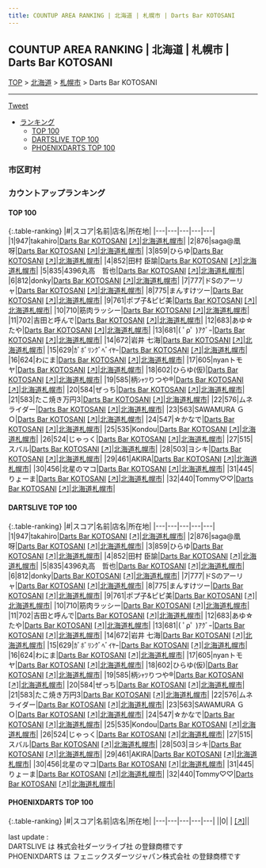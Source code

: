 ```yaml
---
title: COUNTUP AREA RANKING | 北海道 | 札幌市 | Darts Bar KOTOSANI
---
```

## COUNTUP AREA RANKING | 北海道 | 札幌市 | Darts Bar KOTOSANI

[TOP](/darts/rank/) > [北海道](/darts/rank/北海道/) > [札幌市](/darts/rank/北海道/札幌市/) > Darts Bar KOTOSANI

___

<a href="https://twitter.com/share?ref_src=twsrc%5Etfw" data-text="COUNTUP AREA RANKING | 北海道札幌市Darts Bar KOTOSANI" class="twitter-share-button" data-hashtags="DARTSLIVE,PHOENIXDARTS,darts,ダーツ" data-show-count="false">Tweet</a>

* [ランキング](#カウントアップランキング)
    * [TOP 100](#top-100)
    * [DARTSLIVE TOP 100](#dartslive-top-100)
    * [PHOENIXDARTS TOP 100](#phoenixdarts-top-100)

### 市区町村

<ul>

</ul>

### カウントアップランキング

#### TOP 100



{:.table-ranking}
|#|スコア|名前|店名|所在地|
|---|---|---|---|---|
|1|947|<span class="rank-name-dl">takahiro</span>|<a href="/darts/rank/shops/98479bc3bf6c98dcf454cb89828a1cfe.html">Darts Bar KOTOSANI</a> <a href="https://search.dartslive.com/jp/shop/98479bc3bf6c98dcf454cb89828a1cfe">[↗]</a>|<a href="/darts/rank/北海道/札幌市">北海道札幌市</a>|
|2|876|<span class="rank-name-dl">saga@凰呀</span>|<a href="/darts/rank/shops/98479bc3bf6c98dcf454cb89828a1cfe.html">Darts Bar KOTOSANI</a> <a href="https://search.dartslive.com/jp/shop/98479bc3bf6c98dcf454cb89828a1cfe">[↗]</a>|<a href="/darts/rank/北海道/札幌市">北海道札幌市</a>|
|3|859|<span class="rank-name-dl">ひらゆ</span>|<a href="/darts/rank/shops/98479bc3bf6c98dcf454cb89828a1cfe.html">Darts Bar KOTOSANI</a> <a href="https://search.dartslive.com/jp/shop/98479bc3bf6c98dcf454cb89828a1cfe">[↗]</a>|<a href="/darts/rank/北海道/札幌市">北海道札幌市</a>|
|4|852|<span class="rank-name-dl">田村 臣諭</span>|<a href="/darts/rank/shops/98479bc3bf6c98dcf454cb89828a1cfe.html">Darts Bar KOTOSANI</a> <a href="https://search.dartslive.com/jp/shop/98479bc3bf6c98dcf454cb89828a1cfe">[↗]</a>|<a href="/darts/rank/北海道/札幌市">北海道札幌市</a>|
|5|835|<span class="rank-name-dl">4396丸高　哲也</span>|<a href="/darts/rank/shops/98479bc3bf6c98dcf454cb89828a1cfe.html">Darts Bar KOTOSANI</a> <a href="https://search.dartslive.com/jp/shop/98479bc3bf6c98dcf454cb89828a1cfe">[↗]</a>|<a href="/darts/rank/北海道/札幌市">北海道札幌市</a>|
|6|812|<span class="rank-name-dl">donky</span>|<a href="/darts/rank/shops/98479bc3bf6c98dcf454cb89828a1cfe.html">Darts Bar KOTOSANI</a> <a href="https://search.dartslive.com/jp/shop/98479bc3bf6c98dcf454cb89828a1cfe">[↗]</a>|<a href="/darts/rank/北海道/札幌市">北海道札幌市</a>|
|7|777|<span class="rank-name-dl">ドSのアーリャ</span>|<a href="/darts/rank/shops/98479bc3bf6c98dcf454cb89828a1cfe.html">Darts Bar KOTOSANI</a> <a href="https://search.dartslive.com/jp/shop/98479bc3bf6c98dcf454cb89828a1cfe">[↗]</a>|<a href="/darts/rank/北海道/札幌市">北海道札幌市</a>|
|8|775|<span class="rank-name-dl">まんすけツー</span>|<a href="/darts/rank/shops/98479bc3bf6c98dcf454cb89828a1cfe.html">Darts Bar KOTOSANI</a> <a href="https://search.dartslive.com/jp/shop/98479bc3bf6c98dcf454cb89828a1cfe">[↗]</a>|<a href="/darts/rank/北海道/札幌市">北海道札幌市</a>|
|9|761|<span class="rank-name-dl">ポプ子&amp;ピピ美</span>|<a href="/darts/rank/shops/98479bc3bf6c98dcf454cb89828a1cfe.html">Darts Bar KOTOSANI</a> <a href="https://search.dartslive.com/jp/shop/98479bc3bf6c98dcf454cb89828a1cfe">[↗]</a>|<a href="/darts/rank/北海道/札幌市">北海道札幌市</a>|
|10|710|<span class="rank-name-dl">筋肉ラッシー</span>|<a href="/darts/rank/shops/98479bc3bf6c98dcf454cb89828a1cfe.html">Darts Bar KOTOSANI</a> <a href="https://search.dartslive.com/jp/shop/98479bc3bf6c98dcf454cb89828a1cfe">[↗]</a>|<a href="/darts/rank/北海道/札幌市">北海道札幌市</a>|
|11|702|<span class="rank-name-dl">吉田と呼んで</span>|<a href="/darts/rank/shops/98479bc3bf6c98dcf454cb89828a1cfe.html">Darts Bar KOTOSANI</a> <a href="https://search.dartslive.com/jp/shop/98479bc3bf6c98dcf454cb89828a1cfe">[↗]</a>|<a href="/darts/rank/北海道/札幌市">北海道札幌市</a>|
|12|683|<span class="rank-name-dl">あゆ☆たや</span>|<a href="/darts/rank/shops/98479bc3bf6c98dcf454cb89828a1cfe.html">Darts Bar KOTOSANI</a> <a href="https://search.dartslive.com/jp/shop/98479bc3bf6c98dcf454cb89828a1cfe">[↗]</a>|<a href="/darts/rank/北海道/札幌市">北海道札幌市</a>|
|13|681|<span class="rank-name-dl">( ﾟρﾟ )ｱｸﾞｰ</span>|<a href="/darts/rank/shops/98479bc3bf6c98dcf454cb89828a1cfe.html">Darts Bar KOTOSANI</a> <a href="https://search.dartslive.com/jp/shop/98479bc3bf6c98dcf454cb89828a1cfe">[↗]</a>|<a href="/darts/rank/北海道/札幌市">北海道札幌市</a>|
|14|672|<span class="rank-name-dl">岩井 七海</span>|<a href="/darts/rank/shops/98479bc3bf6c98dcf454cb89828a1cfe.html">Darts Bar KOTOSANI</a> <a href="https://search.dartslive.com/jp/shop/98479bc3bf6c98dcf454cb89828a1cfe">[↗]</a>|<a href="/darts/rank/北海道/札幌市">北海道札幌市</a>|
|15|629|<span class="rank-name-dl">ｶﾞﾎﾞﾘﾝｸﾞﾍﾞｲﾔｰ</span>|<a href="/darts/rank/shops/98479bc3bf6c98dcf454cb89828a1cfe.html">Darts Bar KOTOSANI</a> <a href="https://search.dartslive.com/jp/shop/98479bc3bf6c98dcf454cb89828a1cfe">[↗]</a>|<a href="/darts/rank/北海道/札幌市">北海道札幌市</a>|
|16|624|<span class="rank-name-dl">わにま</span>|<a href="/darts/rank/shops/98479bc3bf6c98dcf454cb89828a1cfe.html">Darts Bar KOTOSANI</a> <a href="https://search.dartslive.com/jp/shop/98479bc3bf6c98dcf454cb89828a1cfe">[↗]</a>|<a href="/darts/rank/北海道/札幌市">北海道札幌市</a>|
|17|605|<span class="rank-name-dl">nyanトモヤ</span>|<a href="/darts/rank/shops/98479bc3bf6c98dcf454cb89828a1cfe.html">Darts Bar KOTOSANI</a> <a href="https://search.dartslive.com/jp/shop/98479bc3bf6c98dcf454cb89828a1cfe">[↗]</a>|<a href="/darts/rank/北海道/札幌市">北海道札幌市</a>|
|18|602|<span class="rank-name-dl">ひらゆ(仮)</span>|<a href="/darts/rank/shops/98479bc3bf6c98dcf454cb89828a1cfe.html">Darts Bar KOTOSANI</a> <a href="https://search.dartslive.com/jp/shop/98479bc3bf6c98dcf454cb89828a1cfe">[↗]</a>|<a href="/darts/rank/北海道/札幌市">北海道札幌市</a>|
|19|585|<span class="rank-name-dl">柄ｼｬﾂりつや®︎</span>|<a href="/darts/rank/shops/98479bc3bf6c98dcf454cb89828a1cfe.html">Darts Bar KOTOSANI</a> <a href="https://search.dartslive.com/jp/shop/98479bc3bf6c98dcf454cb89828a1cfe">[↗]</a>|<a href="/darts/rank/北海道/札幌市">北海道札幌市</a>|
|20|584|<span class="rank-name-dl">ぜっち</span>|<a href="/darts/rank/shops/98479bc3bf6c98dcf454cb89828a1cfe.html">Darts Bar KOTOSANI</a> <a href="https://search.dartslive.com/jp/shop/98479bc3bf6c98dcf454cb89828a1cfe">[↗]</a>|<a href="/darts/rank/北海道/札幌市">北海道札幌市</a>|
|21|583|<span class="rank-name-dl">たこ焼き万円3</span>|<a href="/darts/rank/shops/98479bc3bf6c98dcf454cb89828a1cfe.html">Darts Bar KOTOSANI</a> <a href="https://search.dartslive.com/jp/shop/98479bc3bf6c98dcf454cb89828a1cfe">[↗]</a>|<a href="/darts/rank/北海道/札幌市">北海道札幌市</a>|
|22|576|<span class="rank-name-dl">ムネライダー</span>|<a href="/darts/rank/shops/98479bc3bf6c98dcf454cb89828a1cfe.html">Darts Bar KOTOSANI</a> <a href="https://search.dartslive.com/jp/shop/98479bc3bf6c98dcf454cb89828a1cfe">[↗]</a>|<a href="/darts/rank/北海道/札幌市">北海道札幌市</a>|
|23|563|<span class="rank-name-dl">SAWAMURA ＧＯ</span>|<a href="/darts/rank/shops/98479bc3bf6c98dcf454cb89828a1cfe.html">Darts Bar KOTOSANI</a> <a href="https://search.dartslive.com/jp/shop/98479bc3bf6c98dcf454cb89828a1cfe">[↗]</a>|<a href="/darts/rank/北海道/札幌市">北海道札幌市</a>|
|24|547|<span class="rank-name-dl">☆かなで</span>|<a href="/darts/rank/shops/98479bc3bf6c98dcf454cb89828a1cfe.html">Darts Bar KOTOSANI</a> <a href="https://search.dartslive.com/jp/shop/98479bc3bf6c98dcf454cb89828a1cfe">[↗]</a>|<a href="/darts/rank/北海道/札幌市">北海道札幌市</a>|
|25|535|<span class="rank-name-dl">Kondou</span>|<a href="/darts/rank/shops/98479bc3bf6c98dcf454cb89828a1cfe.html">Darts Bar KOTOSANI</a> <a href="https://search.dartslive.com/jp/shop/98479bc3bf6c98dcf454cb89828a1cfe">[↗]</a>|<a href="/darts/rank/北海道/札幌市">北海道札幌市</a>|
|26|524|<span class="rank-name-dl">じゃっく</span>|<a href="/darts/rank/shops/98479bc3bf6c98dcf454cb89828a1cfe.html">Darts Bar KOTOSANI</a> <a href="https://search.dartslive.com/jp/shop/98479bc3bf6c98dcf454cb89828a1cfe">[↗]</a>|<a href="/darts/rank/北海道/札幌市">北海道札幌市</a>|
|27|515|<span class="rank-name-dl">スバル</span>|<a href="/darts/rank/shops/98479bc3bf6c98dcf454cb89828a1cfe.html">Darts Bar KOTOSANI</a> <a href="https://search.dartslive.com/jp/shop/98479bc3bf6c98dcf454cb89828a1cfe">[↗]</a>|<a href="/darts/rank/北海道/札幌市">北海道札幌市</a>|
|28|503|<span class="rank-name-dl">ヨシキ</span>|<a href="/darts/rank/shops/98479bc3bf6c98dcf454cb89828a1cfe.html">Darts Bar KOTOSANI</a> <a href="https://search.dartslive.com/jp/shop/98479bc3bf6c98dcf454cb89828a1cfe">[↗]</a>|<a href="/darts/rank/北海道/札幌市">北海道札幌市</a>|
|29|461|<span class="rank-name-dl">AKlRA</span>|<a href="/darts/rank/shops/98479bc3bf6c98dcf454cb89828a1cfe.html">Darts Bar KOTOSANI</a> <a href="https://search.dartslive.com/jp/shop/98479bc3bf6c98dcf454cb89828a1cfe">[↗]</a>|<a href="/darts/rank/北海道/札幌市">北海道札幌市</a>|
|30|456|<span class="rank-name-dl">北星のマコ</span>|<a href="/darts/rank/shops/98479bc3bf6c98dcf454cb89828a1cfe.html">Darts Bar KOTOSANI</a> <a href="https://search.dartslive.com/jp/shop/98479bc3bf6c98dcf454cb89828a1cfe">[↗]</a>|<a href="/darts/rank/北海道/札幌市">北海道札幌市</a>|
|31|445|<span class="rank-name-dl">りょーま</span>|<a href="/darts/rank/shops/98479bc3bf6c98dcf454cb89828a1cfe.html">Darts Bar KOTOSANI</a> <a href="https://search.dartslive.com/jp/shop/98479bc3bf6c98dcf454cb89828a1cfe">[↗]</a>|<a href="/darts/rank/北海道/札幌市">北海道札幌市</a>|
|32|440|<span class="rank-name-dl">Tommy♡♡</span>|<a href="/darts/rank/shops/98479bc3bf6c98dcf454cb89828a1cfe.html">Darts Bar KOTOSANI</a> <a href="https://search.dartslive.com/jp/shop/98479bc3bf6c98dcf454cb89828a1cfe">[↗]</a>|<a href="/darts/rank/北海道/札幌市">北海道札幌市</a>|


#### DARTSLIVE TOP 100



{:.table-ranking}
|#|スコア|名前|店名|所在地|
|---|---|---|---|---|
|1|947|<span class="rank-name-dl">takahiro</span>|<a href="/darts/rank/shops/98479bc3bf6c98dcf454cb89828a1cfe.html">Darts Bar KOTOSANI</a> <a href="https://search.dartslive.com/jp/shop/98479bc3bf6c98dcf454cb89828a1cfe">[↗]</a>|<a href="/darts/rank/北海道/札幌市">北海道札幌市</a>|
|2|876|<span class="rank-name-dl">saga@凰呀</span>|<a href="/darts/rank/shops/98479bc3bf6c98dcf454cb89828a1cfe.html">Darts Bar KOTOSANI</a> <a href="https://search.dartslive.com/jp/shop/98479bc3bf6c98dcf454cb89828a1cfe">[↗]</a>|<a href="/darts/rank/北海道/札幌市">北海道札幌市</a>|
|3|859|<span class="rank-name-dl">ひらゆ</span>|<a href="/darts/rank/shops/98479bc3bf6c98dcf454cb89828a1cfe.html">Darts Bar KOTOSANI</a> <a href="https://search.dartslive.com/jp/shop/98479bc3bf6c98dcf454cb89828a1cfe">[↗]</a>|<a href="/darts/rank/北海道/札幌市">北海道札幌市</a>|
|4|852|<span class="rank-name-dl">田村 臣諭</span>|<a href="/darts/rank/shops/98479bc3bf6c98dcf454cb89828a1cfe.html">Darts Bar KOTOSANI</a> <a href="https://search.dartslive.com/jp/shop/98479bc3bf6c98dcf454cb89828a1cfe">[↗]</a>|<a href="/darts/rank/北海道/札幌市">北海道札幌市</a>|
|5|835|<span class="rank-name-dl">4396丸高　哲也</span>|<a href="/darts/rank/shops/98479bc3bf6c98dcf454cb89828a1cfe.html">Darts Bar KOTOSANI</a> <a href="https://search.dartslive.com/jp/shop/98479bc3bf6c98dcf454cb89828a1cfe">[↗]</a>|<a href="/darts/rank/北海道/札幌市">北海道札幌市</a>|
|6|812|<span class="rank-name-dl">donky</span>|<a href="/darts/rank/shops/98479bc3bf6c98dcf454cb89828a1cfe.html">Darts Bar KOTOSANI</a> <a href="https://search.dartslive.com/jp/shop/98479bc3bf6c98dcf454cb89828a1cfe">[↗]</a>|<a href="/darts/rank/北海道/札幌市">北海道札幌市</a>|
|7|777|<span class="rank-name-dl">ドSのアーリャ</span>|<a href="/darts/rank/shops/98479bc3bf6c98dcf454cb89828a1cfe.html">Darts Bar KOTOSANI</a> <a href="https://search.dartslive.com/jp/shop/98479bc3bf6c98dcf454cb89828a1cfe">[↗]</a>|<a href="/darts/rank/北海道/札幌市">北海道札幌市</a>|
|8|775|<span class="rank-name-dl">まんすけツー</span>|<a href="/darts/rank/shops/98479bc3bf6c98dcf454cb89828a1cfe.html">Darts Bar KOTOSANI</a> <a href="https://search.dartslive.com/jp/shop/98479bc3bf6c98dcf454cb89828a1cfe">[↗]</a>|<a href="/darts/rank/北海道/札幌市">北海道札幌市</a>|
|9|761|<span class="rank-name-dl">ポプ子&amp;ピピ美</span>|<a href="/darts/rank/shops/98479bc3bf6c98dcf454cb89828a1cfe.html">Darts Bar KOTOSANI</a> <a href="https://search.dartslive.com/jp/shop/98479bc3bf6c98dcf454cb89828a1cfe">[↗]</a>|<a href="/darts/rank/北海道/札幌市">北海道札幌市</a>|
|10|710|<span class="rank-name-dl">筋肉ラッシー</span>|<a href="/darts/rank/shops/98479bc3bf6c98dcf454cb89828a1cfe.html">Darts Bar KOTOSANI</a> <a href="https://search.dartslive.com/jp/shop/98479bc3bf6c98dcf454cb89828a1cfe">[↗]</a>|<a href="/darts/rank/北海道/札幌市">北海道札幌市</a>|
|11|702|<span class="rank-name-dl">吉田と呼んで</span>|<a href="/darts/rank/shops/98479bc3bf6c98dcf454cb89828a1cfe.html">Darts Bar KOTOSANI</a> <a href="https://search.dartslive.com/jp/shop/98479bc3bf6c98dcf454cb89828a1cfe">[↗]</a>|<a href="/darts/rank/北海道/札幌市">北海道札幌市</a>|
|12|683|<span class="rank-name-dl">あゆ☆たや</span>|<a href="/darts/rank/shops/98479bc3bf6c98dcf454cb89828a1cfe.html">Darts Bar KOTOSANI</a> <a href="https://search.dartslive.com/jp/shop/98479bc3bf6c98dcf454cb89828a1cfe">[↗]</a>|<a href="/darts/rank/北海道/札幌市">北海道札幌市</a>|
|13|681|<span class="rank-name-dl">( ﾟρﾟ )ｱｸﾞｰ</span>|<a href="/darts/rank/shops/98479bc3bf6c98dcf454cb89828a1cfe.html">Darts Bar KOTOSANI</a> <a href="https://search.dartslive.com/jp/shop/98479bc3bf6c98dcf454cb89828a1cfe">[↗]</a>|<a href="/darts/rank/北海道/札幌市">北海道札幌市</a>|
|14|672|<span class="rank-name-dl">岩井 七海</span>|<a href="/darts/rank/shops/98479bc3bf6c98dcf454cb89828a1cfe.html">Darts Bar KOTOSANI</a> <a href="https://search.dartslive.com/jp/shop/98479bc3bf6c98dcf454cb89828a1cfe">[↗]</a>|<a href="/darts/rank/北海道/札幌市">北海道札幌市</a>|
|15|629|<span class="rank-name-dl">ｶﾞﾎﾞﾘﾝｸﾞﾍﾞｲﾔｰ</span>|<a href="/darts/rank/shops/98479bc3bf6c98dcf454cb89828a1cfe.html">Darts Bar KOTOSANI</a> <a href="https://search.dartslive.com/jp/shop/98479bc3bf6c98dcf454cb89828a1cfe">[↗]</a>|<a href="/darts/rank/北海道/札幌市">北海道札幌市</a>|
|16|624|<span class="rank-name-dl">わにま</span>|<a href="/darts/rank/shops/98479bc3bf6c98dcf454cb89828a1cfe.html">Darts Bar KOTOSANI</a> <a href="https://search.dartslive.com/jp/shop/98479bc3bf6c98dcf454cb89828a1cfe">[↗]</a>|<a href="/darts/rank/北海道/札幌市">北海道札幌市</a>|
|17|605|<span class="rank-name-dl">nyanトモヤ</span>|<a href="/darts/rank/shops/98479bc3bf6c98dcf454cb89828a1cfe.html">Darts Bar KOTOSANI</a> <a href="https://search.dartslive.com/jp/shop/98479bc3bf6c98dcf454cb89828a1cfe">[↗]</a>|<a href="/darts/rank/北海道/札幌市">北海道札幌市</a>|
|18|602|<span class="rank-name-dl">ひらゆ(仮)</span>|<a href="/darts/rank/shops/98479bc3bf6c98dcf454cb89828a1cfe.html">Darts Bar KOTOSANI</a> <a href="https://search.dartslive.com/jp/shop/98479bc3bf6c98dcf454cb89828a1cfe">[↗]</a>|<a href="/darts/rank/北海道/札幌市">北海道札幌市</a>|
|19|585|<span class="rank-name-dl">柄ｼｬﾂりつや®︎</span>|<a href="/darts/rank/shops/98479bc3bf6c98dcf454cb89828a1cfe.html">Darts Bar KOTOSANI</a> <a href="https://search.dartslive.com/jp/shop/98479bc3bf6c98dcf454cb89828a1cfe">[↗]</a>|<a href="/darts/rank/北海道/札幌市">北海道札幌市</a>|
|20|584|<span class="rank-name-dl">ぜっち</span>|<a href="/darts/rank/shops/98479bc3bf6c98dcf454cb89828a1cfe.html">Darts Bar KOTOSANI</a> <a href="https://search.dartslive.com/jp/shop/98479bc3bf6c98dcf454cb89828a1cfe">[↗]</a>|<a href="/darts/rank/北海道/札幌市">北海道札幌市</a>|
|21|583|<span class="rank-name-dl">たこ焼き万円3</span>|<a href="/darts/rank/shops/98479bc3bf6c98dcf454cb89828a1cfe.html">Darts Bar KOTOSANI</a> <a href="https://search.dartslive.com/jp/shop/98479bc3bf6c98dcf454cb89828a1cfe">[↗]</a>|<a href="/darts/rank/北海道/札幌市">北海道札幌市</a>|
|22|576|<span class="rank-name-dl">ムネライダー</span>|<a href="/darts/rank/shops/98479bc3bf6c98dcf454cb89828a1cfe.html">Darts Bar KOTOSANI</a> <a href="https://search.dartslive.com/jp/shop/98479bc3bf6c98dcf454cb89828a1cfe">[↗]</a>|<a href="/darts/rank/北海道/札幌市">北海道札幌市</a>|
|23|563|<span class="rank-name-dl">SAWAMURA ＧＯ</span>|<a href="/darts/rank/shops/98479bc3bf6c98dcf454cb89828a1cfe.html">Darts Bar KOTOSANI</a> <a href="https://search.dartslive.com/jp/shop/98479bc3bf6c98dcf454cb89828a1cfe">[↗]</a>|<a href="/darts/rank/北海道/札幌市">北海道札幌市</a>|
|24|547|<span class="rank-name-dl">☆かなで</span>|<a href="/darts/rank/shops/98479bc3bf6c98dcf454cb89828a1cfe.html">Darts Bar KOTOSANI</a> <a href="https://search.dartslive.com/jp/shop/98479bc3bf6c98dcf454cb89828a1cfe">[↗]</a>|<a href="/darts/rank/北海道/札幌市">北海道札幌市</a>|
|25|535|<span class="rank-name-dl">Kondou</span>|<a href="/darts/rank/shops/98479bc3bf6c98dcf454cb89828a1cfe.html">Darts Bar KOTOSANI</a> <a href="https://search.dartslive.com/jp/shop/98479bc3bf6c98dcf454cb89828a1cfe">[↗]</a>|<a href="/darts/rank/北海道/札幌市">北海道札幌市</a>|
|26|524|<span class="rank-name-dl">じゃっく</span>|<a href="/darts/rank/shops/98479bc3bf6c98dcf454cb89828a1cfe.html">Darts Bar KOTOSANI</a> <a href="https://search.dartslive.com/jp/shop/98479bc3bf6c98dcf454cb89828a1cfe">[↗]</a>|<a href="/darts/rank/北海道/札幌市">北海道札幌市</a>|
|27|515|<span class="rank-name-dl">スバル</span>|<a href="/darts/rank/shops/98479bc3bf6c98dcf454cb89828a1cfe.html">Darts Bar KOTOSANI</a> <a href="https://search.dartslive.com/jp/shop/98479bc3bf6c98dcf454cb89828a1cfe">[↗]</a>|<a href="/darts/rank/北海道/札幌市">北海道札幌市</a>|
|28|503|<span class="rank-name-dl">ヨシキ</span>|<a href="/darts/rank/shops/98479bc3bf6c98dcf454cb89828a1cfe.html">Darts Bar KOTOSANI</a> <a href="https://search.dartslive.com/jp/shop/98479bc3bf6c98dcf454cb89828a1cfe">[↗]</a>|<a href="/darts/rank/北海道/札幌市">北海道札幌市</a>|
|29|461|<span class="rank-name-dl">AKlRA</span>|<a href="/darts/rank/shops/98479bc3bf6c98dcf454cb89828a1cfe.html">Darts Bar KOTOSANI</a> <a href="https://search.dartslive.com/jp/shop/98479bc3bf6c98dcf454cb89828a1cfe">[↗]</a>|<a href="/darts/rank/北海道/札幌市">北海道札幌市</a>|
|30|456|<span class="rank-name-dl">北星のマコ</span>|<a href="/darts/rank/shops/98479bc3bf6c98dcf454cb89828a1cfe.html">Darts Bar KOTOSANI</a> <a href="https://search.dartslive.com/jp/shop/98479bc3bf6c98dcf454cb89828a1cfe">[↗]</a>|<a href="/darts/rank/北海道/札幌市">北海道札幌市</a>|
|31|445|<span class="rank-name-dl">りょーま</span>|<a href="/darts/rank/shops/98479bc3bf6c98dcf454cb89828a1cfe.html">Darts Bar KOTOSANI</a> <a href="https://search.dartslive.com/jp/shop/98479bc3bf6c98dcf454cb89828a1cfe">[↗]</a>|<a href="/darts/rank/北海道/札幌市">北海道札幌市</a>|
|32|440|<span class="rank-name-dl">Tommy♡♡</span>|<a href="/darts/rank/shops/98479bc3bf6c98dcf454cb89828a1cfe.html">Darts Bar KOTOSANI</a> <a href="https://search.dartslive.com/jp/shop/98479bc3bf6c98dcf454cb89828a1cfe">[↗]</a>|<a href="/darts/rank/北海道/札幌市">北海道札幌市</a>|


#### PHOENIXDARTS TOP 100



{:.table-ranking}
|#|スコア|名前|店名|所在地|
|---|---|---|---|---|
||0|<span class="rank-name-dl"> </span>|<a href="/darts/rank/shops/.html"></a> <a href="">[↗]</a>|<a href="/darts/rank//"></a>|


<div class="footer border-top border-gray-light mt-5 pt-3 text-right text-gray">
    last update : <span style="font-weight: italic" id="foot_last_modified"></span><br />
    DARTSLIVE は 株式会社ダーツライブ社 の登録商標です<br />
    PHOENIXDARTS は フェニックスダーツジャパン株式会社 の登録商標です<br />
</div>

<script src="https://cdnjs.cloudflare.com/ajax/libs/jquery.tablesorter/2.31.3/js/jquery.tablesorter.min.js" integrity="sha512-qzgd5cYSZcosqpzpn7zF2ZId8f/8CHmFKZ8j7mU4OUXTNRd5g+ZHBPsgKEwoqxCtdQvExE5LprwwPAgoicguNg==" crossorigin="anonymous" referrerpolicy="no-referrer"></script>
<link rel="stylesheet" href="https://cdnjs.cloudflare.com/ajax/libs/jquery.tablesorter/2.31.3/css/theme.default.min.css" integrity="sha512-wghhOJkjQX0Lh3NSWvNKeZ0ZpNn+SPVXX1Qyc9OCaogADktxrBiBdKGDoqVUOyhStvMBmJQ8ZdMHiR3wuEq8+w==" crossorigin="anonymous" referrerpolicy="no-referrer" />
<script>
$(function() {
    $(".table-ranking").tablesorter({sortList:[[0, 0]]});
    $("#foot_last_modified").text(formatDate(new Date(document.lastModified), 'yyyy-MM-dd HH:mm:ss'));
});
</script>

<script async src="https://platform.twitter.com/widgets.js" charset="utf-8"></script>